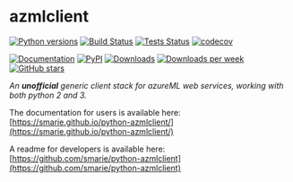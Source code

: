 # azmlclient

[![Python versions](https://img.shields.io/pypi/pyversions/azmlclient.svg)](https://pypi.python.org/pypi/azmlclient/) [![Build Status](https://travis-ci.org/smarie/python-azmlclient.svg?branch=master)](https://travis-ci.org/smarie/python-azmlclient) [![Tests Status](https://smarie.github.io/python-azmlclient/junit/junit-badge.svg?dummy=8484744)](https://smarie.github.io/python-azmlclient/junit/report.html) [![codecov](https://codecov.io/gh/smarie/python-azmlclient/branch/master/graph/badge.svg)](https://codecov.io/gh/smarie/python-azmlclient)

[![Documentation](https://img.shields.io/badge/doc-latest-blue.svg)](https://smarie.github.io/python-azmlclient/) [![PyPI](https://img.shields.io/pypi/v/azmlclient.svg)](https://pypi.python.org/pypi/azmlclient/) [![Downloads](https://pepy.tech/badge/azmlclient)](https://pepy.tech/project/azmlclient) [![Downloads per week](https://pepy.tech/badge/azmlclient/week)](https://pepy.tech/project/azmlclient) [![GitHub stars](https://img.shields.io/github/stars/smarie/python-azmlclient.svg)](https://github.com/smarie/python-azmlclient/stargazers)

*An ***unofficial*** generic client stack for azureML web services, working with both python 2 and 3.*

The documentation for users is available here: [https://smarie.github.io/python-azmlclient/](https://smarie.github.io/python-azmlclient/)

A readme for developers is available here: [https://github.com/smarie/python-azmlclient](https://github.com/smarie/python-azmlclient)
